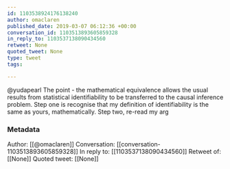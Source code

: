 ```yaml
---
id: 1103538924176138240
author: omaclaren
published_date: 2019-03-07 06:12:36 +00:00
conversation_id: 1103513893605859328
in_reply_to: 1103537138090434560
retweet: None
quoted_tweet: None
type: tweet
tags:

---
```


@yudapearl The point - the mathematical equivalence allows the usual results from statistical identifiability to be transferred to the causal inference problem. Step one is recognise that my definition of identifiability is the same as yours, mathematically. Step two, re-read my arg

### Metadata

Author: [[@omaclaren]]
Conversation: [[conversation-1103513893605859328]]
In reply to: [[1103537138090434560]]
Retweet of: [[None]]
Quoted tweet: [[None]]
